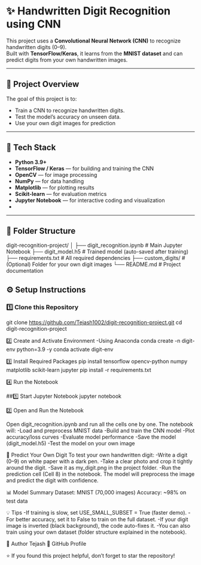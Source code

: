 # ✨ Handwritten Digit Recognition using CNN

This project uses a **Convolutional Neural Network (CNN)** to recognize handwritten digits (0–9).  
Built with **TensorFlow/Keras**, it learns from the **MNIST dataset** and can predict digits from your own handwritten images.

---

## 📘 Project Overview

The goal of this project is to:
- Train a CNN to recognize handwritten digits.
- Test the model’s accuracy on unseen data.
- Use your own digit images for prediction

---

## 🧠 Tech Stack

-  **Python 3.9+**
- **TensorFlow / Keras** — for building and training the CNN  
- **OpenCV** — for image processing  
- **NumPy** — for data handling  
- **Matplotlib** — for plotting results  
- **Scikit-learn** — for evaluation metrics  
- **Jupyter Notebook** — for interactive coding and visualization
- 
---

## 📁 Folder Structure
digit-recognition-project/
│
├── digit_recognition.ipynb          # Main Jupyter Notebook
├── digit_model.h5                   # Trained model (auto-saved after training)
├── requirements.txt                 # All required dependencies
├── custom_digits/                   # (Optional) Folder for your own digit images
└── README.md                        # Project documentation

## ⚙️ Setup Instructions

### 1️⃣ Clone this Repository
git clone https://github.com/Tejash1002/digit-recognition-project.git
cd digit-recognition-project

2️⃣ Create and Activate Environment
-Using Anaconda
conda create -n digit-env python=3.9 -y
conda activate digit-env

3️⃣ Install Required Packages
pip install tensorflow opencv-python numpy matplotlib scikit-learn jupyter
pip install -r requirements.txt

4️⃣ Run the Notebook

##1️⃣ Start Jupyter Notebook
jupyter notebook

2️⃣ Open and Run the Notebook

Open digit_recognition.ipynb and run all the cells one by one.
The notebook will:
-Load and preprocess MNIST data
-Build and train the CNN model
-Plot accuracy/loss curves
-Evaluate model performance
-Save the model (digit_model.h5)
-Test the model on your own image

🧠 Predict Your Own Digit
To test your own handwritten digit:
-Write a digit (0–9) on white paper with a dark pen.
-Take a clear photo and crop it tightly around the digit.
-Save it as my_digit.png in the project folder.
-Run the prediction cell (Cell 8) in the notebook.
The model will preprocess the image and predict the digit with confidence.

📊 Model Summary
Dataset: MNIST (70,000 images)
Accuracy: ~98% on test data

💡 Tips
-If training is slow, set USE_SMALL_SUBSET = True (faster demo).
-For better accuracy, set it to False to train on the full dataset.
-If your digit image is inverted (black background), the code auto-fixes it.
-You can also train using your own dataset (folder structure explained in the notebook).

👤 Author
Tejash
📎 GitHub Profile

⭐ If you found this project helpful, don’t forget to star the repository!













